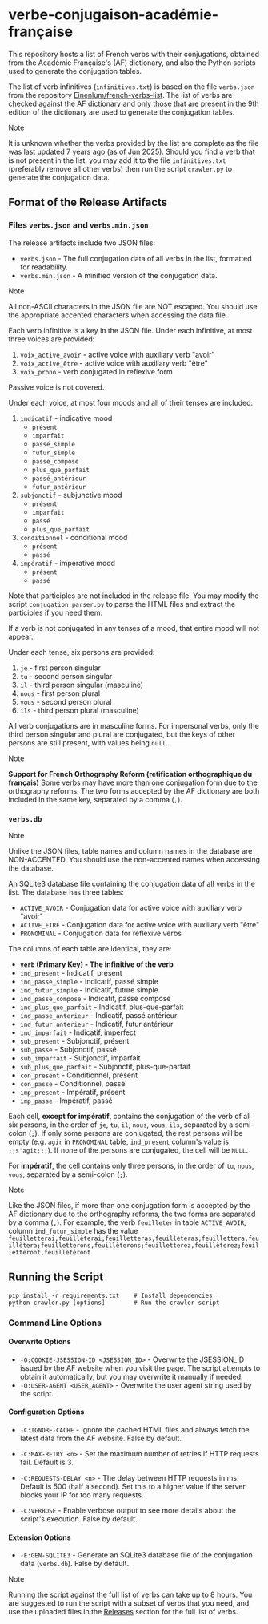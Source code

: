 # verbe-conjugaison-académie-française

This repository hosts a list of French verbs with their conjugations, obtained from the Académie Française's (AF) dictionary,
and also the Python scripts used to generate the conjugation tables.

The list of verb infinitives (`infinitives.txt`) is based on the file `verbs.json` from the repository
[Einenlum/french-verbs-list](https://github.com/Einenlum/french-verbs-list).
The list of verbs are checked against the AF dictionary and only those that are present in the 9th edition of the dictionary
are used to generate the conjugation tables.

> [!note]
> It is unknown whether the verbs provided by the list are complete as the file was last updated 7 years ago (as of Jun 2025).
> Should you find a verb that is not present in the list, you may add it to the file `infinitives.txt` (preferably remove
> all other verbs) then run the script `crawler.py` to generate the conjugation data.

## Format of the Release Artifacts

### Files `verbs.json` and `verbs.min.json`

The release artifacts include two JSON files:
- `verbs.json` - The full conjugation data of all verbs in the list, formatted for readability.
- `verbs.min.json` - A minified version of the conjugation data.

> [!note]
> All non-ASCII characters in the JSON file are NOT escaped.
> You should use the appropriate accented characters when accessing the data file.

Each verb infinitive is a key in the JSON file.
Under each infinitive, at most three voices are provided:
1. `voix_active_avoir` - active voice with auxiliary verb "avoir"
2. `voix_active_être` - active voice with auxiliary verb "être"
3. `voix_prono` - verb conjugated in reflexive form

Passive voice is not covered.

Under each voice, at most four moods and all of their tenses are included:
1. `indicatif` - indicative mood
    - `présent`
    - `imparfait`
    - `passé_simple`
    - `futur_simple`
    - `passé_composé`
    - `plus_que_parfait`
    - `passé_antérieur`
    - `futur_antérieur`
2. `subjonctif` - subjunctive mood
    - `présent`
    - `imparfait`
    - `passé`
    - `plus_que_parfait`
3. `conditionnel` - conditional mood
    - `présent`
    - `passé`
4. `impératif` - imperative mood
    - `présent`
    - `passé`

Note that participles are not included in the release file. You may modify the script `conjugation_parser.py` to parse the
HTML files and extract the participles if you need them.

If a verb is not conjugated in any tenses of a mood, that entire mood will not appear.

Under each tense, six persons are provided:
1. `je` - first person singular
2. `tu` - second person singular
3. `il` - third person singular (masculine)
4. `nous` - first person plural
5. `vous` - second person plural
6. `ils` - third person plural (masculine)

All verb conjugations are in masculine forms. For impersonal verbs, only the third person singular
and plural are conjugated, but the keys of other persons are still present, with values being `null`.

> [!note]
> **Support for French Orthography Reform (retification orthographique du français)**
> Some verbs may have more than one conjugation form due to the orthography reforms.
> The two forms accepted by the AF dictionary are both included in the same key,
> separated by a comma (`,`).

### `verbs.db`

> [!note]
> Unlike the JSON files, table names and column names in the database are NON-ACCENTED.
> You should use the non-accented names when accessing the database.

An SQLite3 database file containing the conjugation data of all verbs in the list.
The database has three tables:
- `ACTIVE_AVOIR` - Conjugation data for active voice with auxiliary verb "avoir"
- `ACTIVE_ETRE` - Conjugation data for active voice with auxiliary verb "être"
- `PRONOMINAL` - Conjugation data for reflexive verbs

The columns of each table are identical, they are:
- **`verb` (Primary Key) - The infinitive of the verb**
- `ind_present` - Indicatif, présent
- `ind_passe_simple` - Indicatif, passé simple
- `ind_futur_simple` - Indicatif, future simple
- `ind_passe_compose` - Indicatif, passé composé
- `ind_plus_que_parfait` - Indicatif, plus-que-parfait
- `ind_passe_anterieur` - Indicatif, passé antérieur
- `ind_futur_anterieur` - Indicatif, futur antérieur
- `ind_imparfait` - Indicatif, imperfect
- `sub_present` - Subjonctif, présent
- `sub_passe` - Subjonctif, passé
- `sub_imparfait` - Subjonctif, imparfait
- `sub_plus_que_parfait` - Subjonctif, plus-que-parfait
- `con_present` - Conditionnel, présent
- `con_passe` - Conditionnel, passé
- `imp_present` - Impératif, présent
- `imp_passe` - Impératif, passé

Each cell, **except for impératif**, contains the conjugation of the verb of all six persons,
in the order of `je`, `tu`, `il`, `nous`, `vous`, `ils`,
separated by a semi-colon (`;`). If only some persons are conjugated, the rest persons will be empty (e.g. `agir` in 
`PRONOMINAL` table, `ind_present` column's value is `;;s'agit;;;`). If none of the persons are conjugated,
the cell will be `NULL`.

For **impératif**, the cell contains only three persons, in the order of `tu`, `nous`, `vous`,
separated by a semi-colon (`;`).

> [!note]
> Like the JSON files, if more than one conjugation form is accepted by the AF dictionary
> due to the orthography reforms, the two forms are separated by a comma (`,`). For example, the verb
> `feuilleter` in table `ACTIVE_AVOIR`, column `ind_futur_simple` has the value
> `feuilletterai,feuillèterai;feuilletteras,feuillèteras;feuillettera,feuillètera;feuilletterons,feuillèterons;feuilletterez,feuillèterez;feuilletteront,feuillèteront`

## Running the Script

```shell
pip install -r requirements.txt    # Install dependencies
python crawler.py [options]        # Run the crawler script
```

### Command Line Options

#### Overwrite Options
- `-O:COOKIE-JSESSION-ID <JSESSION_ID>` - Overwrite the JSESSION_ID issued by the AF website when you visit the page.
The script attempts to obtain it automatically, but you may overwrite it manually if needed.
- `-O:USER-AGENT <USER_AGENT>` - Overwrite the user agent string used by the script.

#### Configuration Options
- `-C:IGNORE-CACHE` - Ignore the cached HTML files and always fetch the latest data from the AF website. False by default.

- `-C:MAX-RETRY <n>` - Set the maximum number of retries if HTTP requests fail. Default is 3.

- `-C:REQUESTS-DELAY <n>` - The delay between HTTP requests in ms. Default is 500 (half a second).
Set this to a higher value if the server blocks your IP for too many requests.

- `-C:VERBOSE` - Enable verbose output to see more details about the script's execution. False by default.

#### Extension Options
- `-E:GEN-SQLITE3` - Generate an SQLite3 database file of the conjugation data (`verbs.db`). False by default.

> [!note]
> Running the script against the full list of verbs can take up to 8 hours.
> You are suggested to run the script with a subset of verbs that you need, and use the
> uploaded files in the [Releases](https://github.com/ShingZhanho/verbe-conjugaison-academie-francaise/releases)
> section for the full list of verbs.